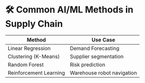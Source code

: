 # 🛠 Common AI/ML Methods in Supply Chain

| Method              | Use Case                          |
|---------------------|-----------------------------------|
| Linear Regression   | Demand Forecasting                |
| Clustering (K-Means)| Supplier segmentation             |
| Random Forest       | Risk prediction                   |
| Reinforcement Learning | Warehouse robot navigation     |
